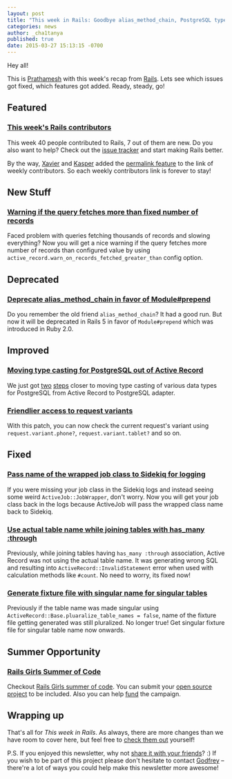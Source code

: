 ```yaml
---
layout: post
title: "This week in Rails: Goodbye alias_method_chain, PostgreSQL typecasting and more"
categories: news
author: _cha1tanya
published: true
date: 2015-03-27 15:13:15 -0700
---
```


Hey all!

This is [Prathamesh](https://twitter.com/_cha1tanya) with this week's recap from [Rails](https://github.com/rails/rails). Lets see which issues got fixed, which features got added. Ready, steady, go!

## Featured

### [This week's Rails contributors](http://contributors.rubyonrails.org/contributors/in-time-window/20150321-20150327)

This week 40 people contributed to Rails, 7 out of them are new. Do you also want to help? Check out the [issue tracker](https://github.com/rails/rails/issues) and start making Rails better.

By the way, [Xavier](https://github.com/fxn/) and [Kasper](https://github.com/kaspth) added the [permalink feature](https://github.com/fxn/rails-contributors/pull/61) to the link of weekly contributors. So each weekly contributors link is forever to stay!

## New Stuff

### [Warning if the query fetches more than fixed number of records](https://github.com/rails/rails/pull/18846)

Faced problem with queries fetching thousands of records and slowing everything? Now you will get a nice warning if the query fetches more number of records than configured value by using `active_record.warn_on_records_fetched_greater_than` config option.

## Deprecated

### [Deprecate alias_method_chain in favor of Module#prepend](https://github.com/rails/rails/pull/19434)

Do you remember the old friend `alias_method_chain`? It had a good run. But now it will be deprecated in Rails 5 in favor of `Module#prepend` which was introduced in Ruby 2.0.

## Improved

### [Moving type casting for PostgreSQL out of Active Record](https://github.com/rails/rails/pull/17650)

We just got [two](https://github.com/rails/rails/commit/cd09261846053bb40f8c859b8644b28208b6d7b9) [steps](https://github.com/rails/rails/commit/3b50a7a3e18e1ae5ea1d76927e37021f50389abc) closer to moving type casting of various data types for PostgreSQL from Active Record to PostgreSQL adapter.

### [Friendlier access to request variants](https://github.com/rails/rails/pull/18939)

With this patch, you can now check the current request's variant using `request.variant.phone?`, `request.variant.tablet?` and so on.

## Fixed

### [Pass name of the wrapped job class to Sidekiq for logging](https://github.com/rails/rails/pull/19482)

If you were missing your job class in the Sidekiq logs and instead seeing some weird `ActiveJob::JobWrapper`, don't worry. Now you will get your job class back in the logs because ActiveJob will pass the wrapped class name back to Sidekiq.

### [Use actual table name while joining tables with has\_many :through](https://github.com/rails/rails/pull/19452)

Previously, while joining tables having `has_many :through` association, Active Record was not using the actual table name. It was generating wrong SQL and resulting into `ActiveRecord::InvalidStatement` error when used with calculation methods like `#count`. No need to worry, its fixed now!

### [Generate fixture file with singular name for singular tables](https://github.com/rails/rails/pull/19540)

Previously if the table name was made singular using `ActiveRecord::Base.pluaralize_table_names = false`, name of the fixture file getting generated was still pluralized. No longer true! Get singular fixture file for singular table name now onwards.

## Summer Opportunity

### [Rails Girls Summer of Code](http://railsgirlssummerofcode.org/)

Checkout [Rails Girls summer of code](http://railsgirlssummerofcode.org/). You can submit your [open source project](http://railsgirlssummerofcode.org/guide/projects/) to be included. Also you can help [fund](http://railsgirlssummerofcode.org/campaign/) the campaign.

## Wrapping up

That's all for _This week in Rails_. As always, there are more changes than we have room to cover here, but feel free to [check them out](https://github.com/rails/rails/commits/master) yourself!

P.S. If you enjoyed this newsletter, why not [share it with your friends](https://rails-weekly.ongoodbits.com)? :) If you wish to be part of this project please don't hesitate to contact [Godfrey](mailto:godfrey@brewhouse.io) – there're a lot of ways you could help make this newsletter more awesome!

